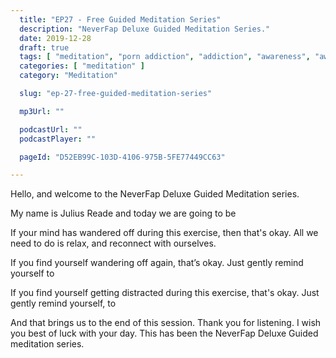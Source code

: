 ```yaml
---
  title: "EP27 - Free Guided Meditation Series"
  description: "NeverFap Deluxe Guided Meditation Series."
  date: 2019-12-28
  draft: true
  tags: [ "meditation", "porn addiction", "addiction", "awareness", "awareness exercises", "perspective", "nofap", "neverfap", "neverfap deluxe" ]
  categories: [ "meditation" ]
  category: "Meditation"

  slug: "ep-27-free-guided-meditation-series"

  mp3Url: ""

  podcastUrl: ""
  podcastPlayer: ""

  pageId: "D52EB99C-103D-4106-975B-5FE77449CC63"

---
```


<!-- senses -->

Hello, and welcome to the NeverFap Deluxe Guided Meditation series.

My name is Julius Reade and today we are going to be


If your mind has wandered off during this exercise, then that's okay. All we need to do is relax, and reconnect with ourselves.


If you find yourself wandering off again, that’s okay. Just gently remind yourself to


If you find yourself getting distracted during this exercise, that's okay. Just gently remind yourself, to


And that brings us to the end of this session. Thank you for listening. I wish you best of luck with your day. This has been the NeverFap Deluxe Guided meditation series.
